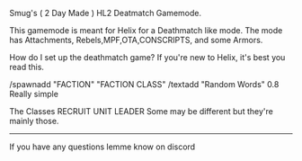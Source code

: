 Smug's ( 2 Day Made ) HL2 Deatmatch Gamemode.

This gamemode is meant for Helix for a Deathmatch like mode. The mode has Attachments, Rebels,MPF,OTA,CONSCRIPTS, and some Armors.

How do I set up the deathmatch game?
If you're new to Helix, it's best you read this.

/spawnadd "FACTION" "FACTION CLASS"
/textadd "Random Words" 0.8
 Really simple
 
 The Classes
 RECRUIT
 UNIT 
 LEADER
 Some may be different but they're mainly those. 
 
 
 -------------------------------------------------------------------------------------------------------------------------------------------
 
 If you have any questions lemme know on discord
